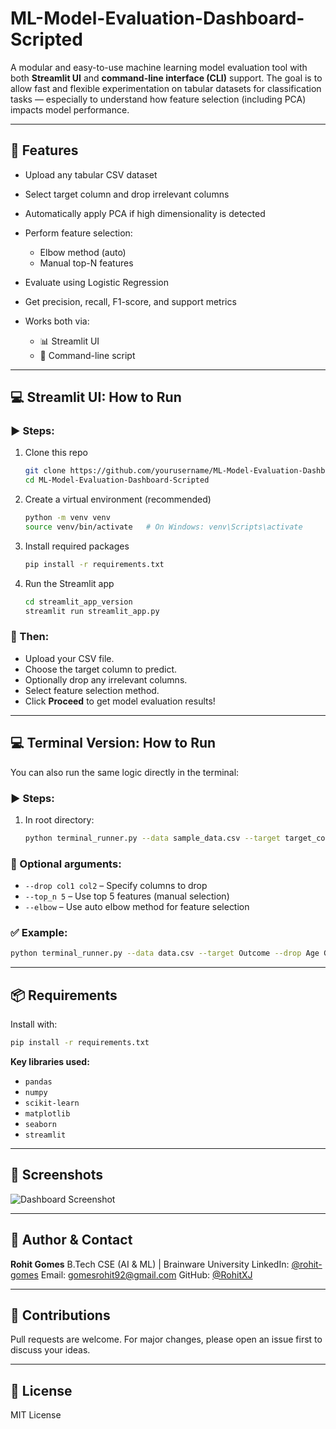 # ML-Model-Evaluation-Dashboard-Scripted

A modular and easy-to-use machine learning model evaluation tool with both **Streamlit UI** and **command-line interface (CLI)** support. The goal is to allow fast and flexible experimentation on tabular datasets for classification tasks — especially to understand how feature selection (including PCA) impacts model performance.

---

## 🚀 Features

* Upload any tabular CSV dataset
* Select target column and drop irrelevant columns
* Automatically apply PCA if high dimensionality is detected
* Perform feature selection:

  * Elbow method (auto)
  * Manual top-N features
* Evaluate using Logistic Regression
* Get precision, recall, F1-score, and support metrics
* Works both via:

  * 📊 Streamlit UI
  * 🔧 Command-line script

---

## 💻 Streamlit UI: How to Run

### ▶️ Steps:

1. Clone this repo

   ```bash
   git clone https://github.com/yourusername/ML-Model-Evaluation-Dashboard-Scripted.git
   cd ML-Model-Evaluation-Dashboard-Scripted
   ```

2. Create a virtual environment (recommended)

   ```bash
   python -m venv venv
   source venv/bin/activate   # On Windows: venv\Scripts\activate
   ```

3. Install required packages

   ```bash
   pip install -r requirements.txt
   ```

4. Run the Streamlit app

   ```bash
   cd streamlit_app_version
   streamlit run streamlit_app.py
   ```

### 🧪 Then:

* Upload your CSV file.
* Choose the target column to predict.
* Optionally drop any irrelevant columns.
* Select feature selection method.
* Click **Proceed** to get model evaluation results!

---

## 💻 Terminal Version: How to Run

You can also run the same logic directly in the terminal:

### ▶️ Steps:

1. In root directory:

   ```bash
   python terminal_runner.py --data sample_data.csv --target target_column_name
   ```

### 🔧 Optional arguments:

* `--drop col1 col2` – Specify columns to drop
* `--top_n 5` – Use top 5 features (manual selection)
* `--elbow` – Use auto elbow method for feature selection

### ✅ Example:

```bash
python terminal_runner.py --data data.csv --target Outcome --drop Age Gender --elbow
```

---

## 📦 Requirements

Install with:

```bash
pip install -r requirements.txt
```

**Key libraries used:**

* `pandas`
* `numpy`
* `scikit-learn`
* `matplotlib`
* `seaborn`
* `streamlit`

---

## 📸 Screenshots

![Dashboard Screenshot](images/dashboard.jpg) 

---

## 👥 Author & Contact

**Rohit Gomes**
B.Tech CSE (AI & ML) | Brainware University
LinkedIn: [@rohit-gomes](https://www.linkedin.com/in/rohit-gomes-12209620a)
Email: [gomesrohit92@gmail.com](mailto:gomesrohit92@gmail.com)
GitHub: [@RohitXJ](https://github.com/RJxGAMERx)

---

## 🙌 Contributions

Pull requests are welcome. For major changes, please open an issue first to discuss your ideas.

---

## 📝 License

MIT License
